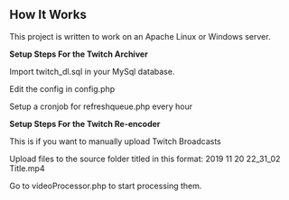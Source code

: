 How It Works
------------------

This project is written to work on an Apache Linux or Windows server.

**Setup Steps For the Twitch Archiver**

Import twitch_dl.sql in your MySql database.

Edit the config in config.php

Setup a cronjob for refreshqueue.php every hour

**Setup Steps For the Twitch Re-encoder**

This is if you want to manually upload Twitch Broadcasts

Upload files to the source folder titled in this format: 2019 11 20 22_31_02 Title.mp4

Go to videoProcessor.php to start processing them.

